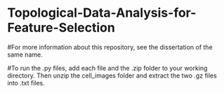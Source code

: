 # Topological-Data-Analysis-for-Feature-Selection

#For more information about this repository, see the dissertation of the same name.

#To run the .py files, add each file and the .zip folder to your working directory. Then unzip the cell_images folder and extract the two .gz files into .txt files.
